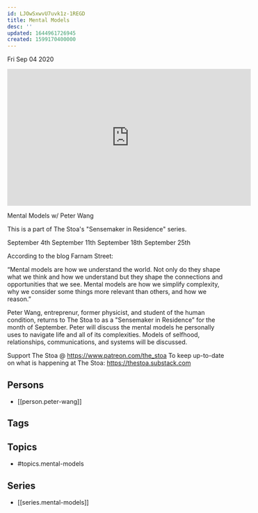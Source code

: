 ```yaml
---
id: LJOwSxwvU7uvk1z-1REGD
title: Mental Models
desc: ''
updated: 1644961726945
created: 1599170400000
---
```





Fri Sep 04 2020

<iframe width="560" height="315" src="https://www.youtube.com/embed/WqqPXH_g1sw" title="Mental Models w/ Peter Wang. September 4th, 2020" frameborder="0" allow="accelerometer; autoplay; clipboard-write; encrypted-media; gyroscope; picture-in-picture" allowfullscreen ></iframe>

Mental Models w/ Peter Wang

This is a part of The Stoa's "Sensemaker in Residence" series. 

September 4th
September 11th
September 18th
September 25th

According to the blog Farnam Street:

“Mental models are how we understand the world. Not only do they shape what we think and how we understand but they shape the connections and opportunities that we see. Mental models are how we simplify complexity, why we consider some things more relevant than others, and how we reason.”

Peter Wang, entreprenur, former physicist, and student of the human condition, returns to The Stoa to as a "Sensemaker in Residence” for the month of September. Peter will discuss the mental models he personally uses to navigate life and all of its complexities. Models of selfhood, relationships, communications, and systems will be discussed.

Support The Stoa @ https://www.patreon.com/the_stoa
To keep up-to-date on what is happening at The Stoa: https://thestoa.substack.com

## Persons

- [[person.peter-wang]]

## Tags



## Topics

- #topics.mental-models

## Series

- [[series.mental-models]]

